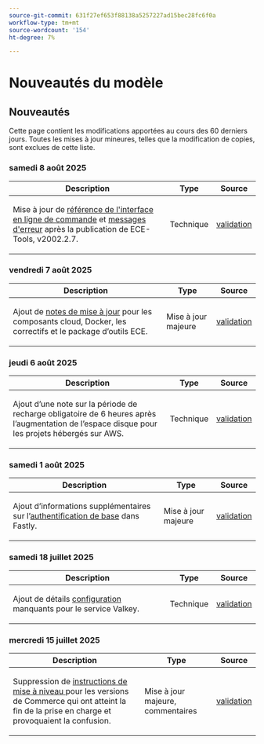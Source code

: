 ```yaml
---
source-git-commit: 631f27ef653f88138a5257227ad15bec28fc6f0a
workflow-type: tm+mt
source-wordcount: '154'
ht-degree: 7%

---
```

# Nouveautés du modèle

## Nouveautés

Cette page contient les modifications apportées au cours des 60 derniers jours. Toutes les mises à jour mineures, telles que la modification de copies, sont exclues de cette liste.

### samedi 8 août 2025

<table style="table-layout:auto;">
  <thead>
    <tr>
      <th>Description</th>
      <th>Type</th>
      <th>Source</th>
    </tr>
  </thead>
  <tbody>
    <tr>
      <td><p>Mise à jour de <a href="https://experienceleague.adobe.com/en/docs/commerce-on-cloud/user-guide/dev-tools/ece-tools/ece-tools-cli-reference">référence de l'interface en ligne de commande</a> et <a href="https://experienceleague.adobe.com/en/docs/commerce-on-cloud/user-guide/dev-tools/ece-tools/error-reference">messages d'erreur</a> après la publication de ECE-Tools, v2002.2.7.</p>
</td>
      <td>
        Technique
      </td>
      <td><a href="https://github.com/AdobeDocs/commerce-on-cloud.en/commit/8cf7b01cbd9fe32a89d83db5b4eac7638b834c49">validation</a></td>
    </tr>
  </tbody>
</table>

### vendredi 7 août 2025

<table style="table-layout:auto;">
  <thead>
    <tr>
      <th>Description</th>
      <th>Type</th>
      <th>Source</th>
    </tr>
  </thead>
  <tbody>
    <tr>
      <td><p>Ajout de <a href="https://experienceleague.adobe.com/en/docs/commerce-on-cloud/user-guide/release-notes/cloud-tools-suite"> notes de mise à jour</a> pour les composants cloud, Docker, les correctifs et le package d’outils ECE.</p>
</td>
      <td>
        Mise à jour majeure
      </td>
      <td><a href="https://github.com/AdobeDocs/commerce-on-cloud.en/commit/7aecdc89a2f4e0103cfe46ed1c2dc7b93566baf5">validation</a></td>
    </tr>
  </tbody>
</table>

### jeudi 6 août 2025

<table style="table-layout:auto;">
  <thead>
    <tr>
      <th>Description</th>
      <th>Type</th>
      <th>Source</th>
    </tr>
  </thead>
  <tbody>
    <tr>
      <td><p>Ajout d’une note sur la période de recharge obligatoire de 6 heures après l’augmentation de l’espace disque <a href="https://experienceleague.adobe.com/en/docs/commerce-on-cloud/user-guide/develop/storage/manage-disk-space"></a> pour les projets hébergés sur AWS.</p>
</td>
      <td>
        Technique
      </td>
      <td><a href="https://github.com/AdobeDocs/commerce-on-cloud.en/commit/a04d056377da4fec9a54503d959f90ebf605de41">validation</a></td>
    </tr>
  </tbody>
</table>

### samedi 1 août 2025

<table style="table-layout:auto;">
  <thead>
    <tr>
      <th>Description</th>
      <th>Type</th>
      <th>Source</th>
    </tr>
  </thead>
  <tbody>
    <tr>
      <td><p>Ajout d’informations supplémentaires sur l’<a href="https://experienceleague.adobe.com/en/docs/commerce-on-cloud/user-guide/cdn/setup-fastly/fastly-custom-cache-configuration">authentification de base</a> dans Fastly.</p>
</td>
      <td>
        Mise à jour majeure
      </td>
      <td><a href="https://github.com/AdobeDocs/commerce-on-cloud.en/commit/6d949fbbab631e633ba27641a48829d74856fcaa">validation</a></td>
    </tr>
  </tbody>
</table>

### samedi 18 juillet 2025

<table style="table-layout:auto;">
  <thead>
    <tr>
      <th>Description</th>
      <th>Type</th>
      <th>Source</th>
    </tr>
  </thead>
  <tbody>
    <tr>
      <td><p>Ajout de détails <a href="https://experienceleague.adobe.com/en/docs/commerce-on-cloud/user-guide/configure/service/valkey">configuration</a> manquants pour le service Valkey.</p>
</td>
      <td>
        Technique
      </td>
      <td><a href="https://github.com/AdobeDocs/commerce-on-cloud.en/commit/add0d4f3bd91b66fd1bd8f5306ff206076121871">validation</a></td>
    </tr>
  </tbody>
</table>

### mercredi 15 juillet 2025

<table style="table-layout:auto;">
  <thead>
    <tr>
      <th>Description</th>
      <th>Type</th>
      <th>Source</th>
    </tr>
  </thead>
  <tbody>
    <tr>
      <td><p>Suppression de <a href="https://experienceleague.adobe.com/en/docs/commerce-on-cloud/user-guide/develop/upgrade/commerce-version"> instructions de mise à niveau </a> pour les versions de Commerce qui ont atteint la fin de la prise en charge et provoquaient la confusion.</p>
</td>
      <td>
        Mise à jour majeure, commentaires
      </td>
      <td><a href="https://github.com/AdobeDocs/commerce-on-cloud.en/commit/7c0fcf520cd76f25d51f3a644a60132ac6028959">validation</a></td>
    </tr>
  </tbody>
</table>
